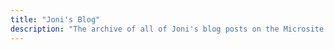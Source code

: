 ```yaml
---
title: "Joni's Blog"
description: "The archive of all of Joni's blog posts on the Microsite."
---
```

